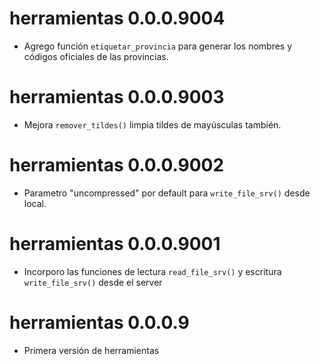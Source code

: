 # herramientas 0.0.0.9004

* Agrego función `etiquetar_provincia` para generar los nombres y códigos oficiales de las provincias.

# herramientas 0.0.0.9003

* Mejora `remover_tildes()` limpia tildes de mayúsculas también.

# herramientas 0.0.0.9002

* Parametro "uncompressed" por default para `write_file_srv()` desde local.

# herramientas 0.0.0.9001

* Incorporo las funciones de lectura `read_file_srv()` y escritura `write_file_srv()` desde el server

# herramientas 0.0.0.9

* Primera versión de herramientas

